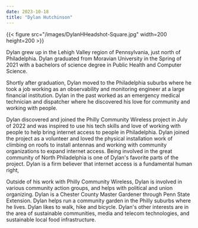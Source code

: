 ```yaml
---
date: 2023-10-18
title: "Dylan Hutchinson"
---
```


{{< figure src="/images/DylanHHeadshot-Square.jpg" width=200 height=200 >}}  

Dylan grew up in the Lehigh Valley region of Pennsylvania, just north of Philadelphia. Dylan graduated from Moravian University in the Spring of 2021 with a bachelors of science degree in Public Health and Computer Science.

Shortly after graduation, Dylan moved to the Philadelphia suburbs where he took a job working as an observability and monitoring engineer at a large financial institution. Dylan in the past worked as an emergency medical technician and dispatcher where he discovered his love for community and working with people.

Dylan discovered and joined the Philly Community Wireless project in July of 2022 and was inspired to use his tech skills and love of working with people to help bring internet access to people in Philadelphia. Dylan joined the project as a volunteer and loved the physical installation work of climbing on roofs to install antennas and working with community organizations to expand internet access. Being involved in the great community of North Philadelphia is one of Dylan's favorite parts of the project. Dylan is a firm believer that internet access is a fundamental human right,

Outside of his work with Philly Community Wireless, Dylan is involved in various community action groups, and helps with political and union organizing. Dylan is a Chester County Master Gardener through Penn State Extension. Dylan helps run a community garden in the Philly suburbs where he lives. Dylan likes to walk, hike and bicycle. Dylan's other interests are in the area of sustainable communities, media and telecom technologies, and sustainable local food infrastructure.
